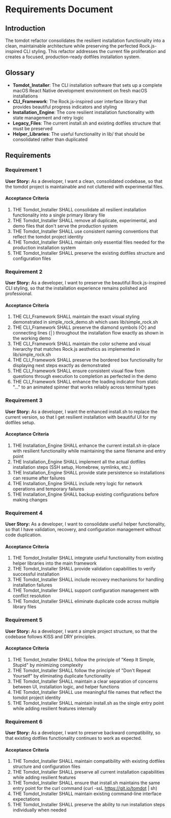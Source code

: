 # Requirements Document

## Introduction

The tomdot refactor consolidates the resilient installation functionality into a clean, maintainable architecture while preserving the perfected Rock.js-inspired CLI styling. This refactor addresses the current file proliferation and creates a focused, production-ready dotfiles installation system.

## Glossary

- **Tomdot_Installer**: The CLI installation software that sets up a complete macOS React Native development environment on fresh macOS installations
- **CLI_Framework**: The Rock.js-inspired user interface library that provides beautiful progress indicators and styling
- **Installation_Engine**: The core resilient installation functionality with state management and retry logic
- **Legacy_Files**: The current install.sh and existing dotfiles structure that must be preserved
- **Helper_Libraries**: The useful functionality in lib/ that should be consolidated rather than duplicated

## Requirements

### Requirement 1

**User Story:** As a developer, I want a clean, consolidated codebase, so that the tomdot project is maintainable and not cluttered with experimental files.

#### Acceptance Criteria

1. THE Tomdot_Installer SHALL consolidate all resilient installation functionality into a single primary library file
2. THE Tomdot_Installer SHALL remove all duplicate, experimental, and demo files that don't serve the production system
3. THE Tomdot_Installer SHALL use consistent naming conventions that reflect the tomdot project identity
4. THE Tomdot_Installer SHALL maintain only essential files needed for the production installation system
5. THE Tomdot_Installer SHALL preserve the existing dotfiles structure and configuration files

### Requirement 2

**User Story:** As a developer, I want to preserve the beautiful Rock.js-inspired CLI styling, so that the installation experience remains polished and professional.

#### Acceptance Criteria

1. THE CLI_Framework SHALL maintain the exact visual styling demonstrated in simple_rock_demo.sh which uses lib/simple_rock.sh
2. THE CLI_Framework SHALL preserve the diamond symbols (◇) and connecting lines (│) throughout the installation flow exactly as shown in the working demo
3. THE CLI_Framework SHALL maintain the color scheme and visual hierarchy that matches Rock.js aesthetics as implemented in lib/simple_rock.sh
4. THE CLI_Framework SHALL preserve the bordered box functionality for displaying next steps exactly as demonstrated
5. THE CLI_Framework SHALL ensure consistent visual flow from questions through execution to completion as perfected in the demo
6. THE CLI_Framework SHALL enhance the loading indicator from static "..." to an animated spinner that works reliably across terminal types

### Requirement 3

**User Story:** As a developer, I want the enhanced install.sh to replace the current version, so that I get resilient installation with beautiful UI for my dotfiles setup.

#### Acceptance Criteria

1. THE Installation_Engine SHALL enhance the current install.sh in-place with resilient functionality while maintaining the same filename and entry point
2. THE Installation_Engine SHALL implement all the actual dotfiles installation steps (SSH setup, Homebrew, symlinks, etc.)
3. THE Installation_Engine SHALL provide state persistence so installations can resume after failures
4. THE Installation_Engine SHALL include retry logic for network operations and temporary failures
5. THE Installation_Engine SHALL backup existing configurations before making changes

### Requirement 4

**User Story:** As a developer, I want to consolidate useful helper functionality, so that I have validation, recovery, and configuration management without code duplication.

#### Acceptance Criteria

1. THE Tomdot_Installer SHALL integrate useful functionality from existing helper libraries into the main framework
2. THE Tomdot_Installer SHALL provide validation capabilities to verify successful installation
3. THE Tomdot_Installer SHALL include recovery mechanisms for handling installation failures
4. THE Tomdot_Installer SHALL support configuration management with conflict resolution
5. THE Tomdot_Installer SHALL eliminate duplicate code across multiple library files

### Requirement 5

**User Story:** As a developer, I want a simple project structure, so that the codebase follows KISS and DRY principles.

#### Acceptance Criteria

1. THE Tomdot_Installer SHALL follow the principle of "Keep It Simple, Stupid" by minimizing complexity
2. THE Tomdot_Installer SHALL follow the principle of "Don't Repeat Yourself" by eliminating duplicate functionality
3. THE Tomdot_Installer SHALL maintain a clear separation of concerns between UI, installation logic, and helper functions
4. THE Tomdot_Installer SHALL use meaningful file names that reflect the tomdot project identity
5. THE Tomdot_Installer SHALL maintain install.sh as the single entry point while adding resilient features internally

### Requirement 6

**User Story:** As a developer, I want to preserve backward compatibility, so that existing dotfiles functionality continues to work as expected.

#### Acceptance Criteria

1. THE Tomdot_Installer SHALL maintain compatibility with existing dotfiles structure and configuration files
2. THE Tomdot_Installer SHALL preserve all current installation capabilities while adding resilient features
3. THE Tomdot_Installer SHALL ensure that install.sh maintains the same entry point for the curl command (curl -ssL https://git.io/tomdot | sh)
4. THE Tomdot_Installer SHALL maintain existing command-line interface expectations
5. THE Tomdot_Installer SHALL preserve the ability to run installation steps individually when needed
